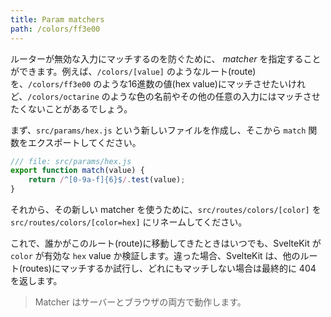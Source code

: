 ```yaml
---
title: Param matchers
path: /colors/ff3e00
---
```


ルーターが無効な入力にマッチするのを防ぐために、 _matcher_ を指定することができます。例えば、`/colors/[value]` のようなルート(route)を、`/colors/ff3e00` のような16進数の値(hex value)にマッチさせたいけれど、`/colors/octarine` のような色の名前やその他の任意の入力にはマッチさせたくないことがあるでしょう。

まず、`src/params/hex.js` という新しいファイルを作成し、そこから `match` 関数をエクスポートしてください。

```js
/// file: src/params/hex.js
export function match(value) {
	return /^[0-9a-f]{6}$/.test(value);
}
```

それから、その新しい matcher を使うために、`src/routes/colors/[color]` を `src/routes/colors/[color=hex]` にリネームしてください。

これで、誰かがこのルート(route)に移動してきたときはいつでも、SvelteKit が `color` が有効な `hex` value か検証します。違った場合、SvelteKit は、他のルート(routes)にマッチするか試行し、どれにもマッチしない場合は最終的に 404 を返します。

> Matcher はサーバーとブラウザの両方で動作します。
